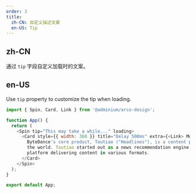 ```yaml
---
order: 3
title:
  zh-CN: 自定义描述文案
  en-US: Tip
---
```


## zh-CN

通过 `tip` 字段自定义加载时的文案。

## en-US

Use `tip` property to customize the tip when loading.

```js
import { Spin, Card, Link } from '@adminium/arco-design';

function App() {
  return (
    <Spin tip="This may take a while..." loading>
      <Card style={{ width: 360 }} title="Delay 500ms" extra={<Link> More </Link>}>
        ByteDance's core product, Toutiao ("Headlines"), is a content platform in China and around
        the world. Toutiao started out as a news recommendation engine and gradually evolved into a
        platform delivering content in various formats.
      </Card>
    </Spin>
  );
}

export default App;
```
